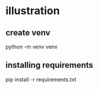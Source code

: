 # illustration

## create venv
python -m venv venv


## installing requirements
pip install -r requirements.txt
